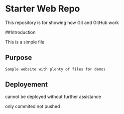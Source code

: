 # Starter Web Repo

This repository is for showing how Git and GitHub work

##Introduction 

This is a simple file

## Purpose

	Sample website with plenty of files for demos
## Deployement
 cannot be deployed without further assistance
 
 only commited not pushed
